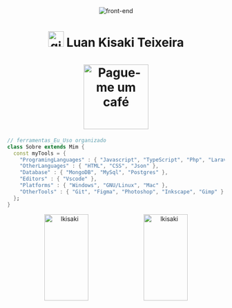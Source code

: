  <div align="center"> 
 <img alt="front-end" src="https://media.giphy.com/media/v1.Y2lkPTc5MGI3NjExMzA5YmM2N2Q1YzNkYjc1M2E0YTg5Y2EyZGNkMGMxOTJkM2I1OTlmZSZlcD12MV9pbnRlcm5hbF9naWZzX2dpZklkJmN0PXM/Pe1Wta8FiXqVJDgeDH/giphy.gif"/>
 <h1> <img alt="github" width="36px" src="https://user-images.githubusercontent.com/5713670/87202985-820dcb80-c2b6-11ea-9f56-7ec461c497c3.gif"/>
  Luan Kisaki Teixeira
  <br/><br/>
  <a href="https://www.buymeacoffee.com/luankisaki" target="_blank"><img src="https://cdn.buymeacoffee.com/buttons/v2/default-yellow.png" alt="Pague-me um café" width="150" ></a>
 </h1>
</div>
<div align="left">

```dart
// ferramentas_Eu_Uso organizado
class Sobre extends Mim { 
  const myTools = {  
    "ProgramingLanguages" : { "Javascript", "TypeScript", "Php", "Laravel" },
    "OtherLanguages" : { "HTML", "CSS", "Json" },
    "Database" : { "MongoDB", "MySql", "Postgres" },
    "Editors" : { "Vscode" },
    "Platforms" : { "Windows", "GNU/Linux", "Mac" },
    "OtherTools" : { "Git", "Figma", "Photoshop", "Inkscape", "Gimp" }
  };
}
```
</div>
<div align="center">
 <img width="45%" height="200px" alt="lkisaki" src="https://github-readme-stats.vercel.app/api?username=lkisaki&show_icons=true&theme=radical"/>
 <img width="45%" height="200px" alt="lkisaki" src="https://github-readme-stats.vercel.app/api/top-langs/?username=lkisaki&layout=compact&theme=radical"/>
 </div>
 

